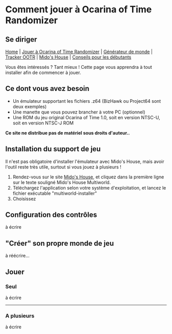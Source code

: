 # Comment jouer à Ocarina of Time Randomizer
## Se diriger 

[Home](./) | [Jouer à Ocarina of Time Randomizer](./jouer.md) | [Générateur de monde](https://ootrandomizer.com/) | [Tracker OOTR](https://track-oot.net/) | [Mido's House](https://midos.house/) | [Conseils pour les débutants](./conseils.md)

Vous êtes intéressés ? Tant mieux ! Cette page vous apprendra à tout installer afin de commencer à jouer.

## Ce dont vous avez besoin

- Un émulateur supportant les fichiers .z64 (BizHawk ou Project64 sont deux exemples)
- Une manette que vous pouvez brancher à votre PC (optionnel)
- Une ROM du jeu original Ocarina of Time 1.0, soit en version NTSC-U, soit en version NTSC-J ROM 

**Ce site ne distribue pas de matériel sous droits d'auteur..**

## Installation du support de jeu

Il n'est pas obligatoire d'installer l'émulateur avec Mido's House, mais avoir l'outil reste très utile, surtout si vous jouez à plusieurs !

1) Rendez-vous sur le site [Mido's House](https://midos.house), et cliquez dans la première ligne sur le texte souligné Mido's House Multiworld.
2) Téléchargez l'application selon votre système d'exploitation, et lancez le fichier exécutable "multiworld-installer"
3) Choisissez



## Configuration des contrôles

à écrire

## "Créer" son propre monde de jeu

à réécrire...

## Jouer

### Seul

à écrire

*****

### A plusieurs

à écrire
